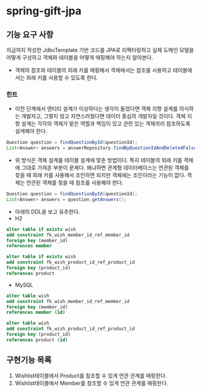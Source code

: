# spring-gift-jpa

## 기능 요구 사항

지금까지 작성한 JdbcTemplate 기반 코드를 JPA로 리팩터링하고 실제 도메인 모델을 어떻게 구성하고 객체와 테이블을 어떻게 매핑해야 하는지 알아본다.

- 객체의 참조와 테이블의 외래 키를 매핑해서 객체에서는 참조를 사용하고 테이블에서는 외래 키를 사용할 수 있도록 한다.

### 힌트

- 이전 단계에서 엔티티 설계가 이상하다는 생각이 들었다면 객체 지향 설계를 의식하는 개발자고, 그렇지 않고 자연스러웠다면 데이터 중심의 개발자일 것이다. 객체 지향 설계는 각각의
  객체가 맡은 역할과 책임이 있고 관련 있는 객체끼리 참조하도록 설계해야 한다.

``` java
Question question = findQuestionById(questionId);
List<Answer> answers = answerRepository.findByQuestionIdAndDeletedFalse(questionId);
```

- 위 방식은 객체 설계를 테이블 설계에 맞춘 방법이다. 특히 테이블의 외래 키를 객체에 그대로 가져온 부분이 문제다. 왜냐하면 관계형 데이터베이스는 연관된 객체를 찾을 때 외래
  키를 사용해서 조인하면 되지만 객체에는 조인이라는 기능이 없다. 객체는 연관된 객체를 찾을 때 참조를 사용해야 한다.

``` java
Question question = findQuestionById(questionId);
List<Answer> answers = question.getAnswers();
```

- 아래의 DDL을 보고 유추한다.
- H2

``` sql
alter table if exists wish
add constraint fk_wish_member_id_ref_member_id
foreign key (member_id)
references member

alter table if exists wish
add constraint fk_wish_product_id_ref_product_id
foreign key (product_id)
references product
```

- MySQL

``` sql
alter table wish
add constraint fk_wish_member_id_ref_member_id
foreign key (member_id)
references member (id)

alter table wish
add constraint fk_wish_product_id_ref_product_id
foreign key (product_id)
references product (id)
```

## 구현기능 목록

1. Wishlist테이블에서 Product를 참조할 수 있게 연관 관계를 매핑한다.
1. Wishlist테이블에서 Member를 참조할 수 있게 연관 관계를 매핑한다.
